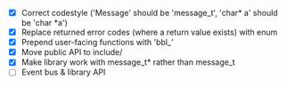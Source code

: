 - [x] Correct codestyle ('Message' should be 'message_t', 'char* a' should be 'char *a')
- [x] Replace returned error codes (where a return value exists) with enum
- [x] Prepend user-facing functions with 'bbl_'
- [x] Move public API to include/
- [x] Make library work with message_t* rather than message_t
- [ ] Event bus & library API
